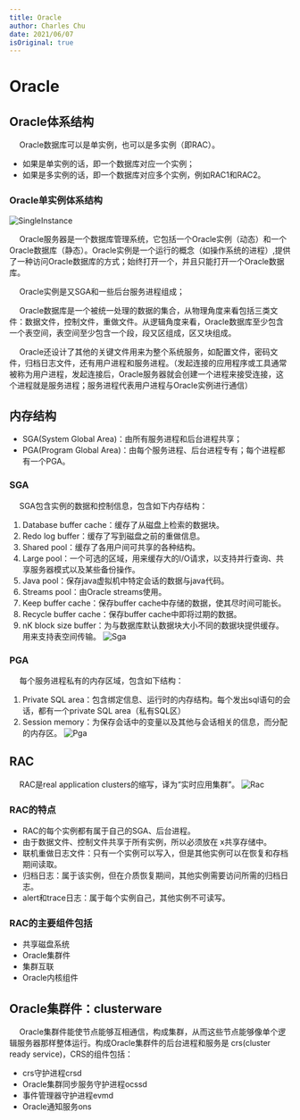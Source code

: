 ```yaml
---
title: Oracle
author: Charles Chu
date: 2021/06/07
isOriginal: true
---
```


# Oracle <Badge text="持续更新" type="warning" />

## Oracle体系结构
&emsp; Oracle数据库可以是单实例，也可以是多实例（即RAC）。
- 如果是单实例的话，即一个数据库对应一个实例；
- 如果是多实例的话，即一个数据库对应多个实例，例如RAC1和RAC2。


### Oracle单实例体系结构
![SingleInstance](/public/database/oracle/SingleInstance.jpg)

&emsp; Oracle服务器是一个数据库管理系统，它包括一个Oracle实例（动态）和一个Oracle数据库（静态）。Oracle实例是一个运行的概念（如操作系统的进程）,提供了一种访问Oracle数据库的方式；始终打开一个，并且只能打开一个Oracle数据库。

&emsp; Oracle实例是又SGA和一些后台服务进程组成；

&emsp; Oracle数据库是一个被统一处理的数据的集合，从物理角度来看包括三类文件：数据文件，控制文件，重做文件。从逻辑角度来看，Oracle数据库至少包含一个表空间，表空间至少包含一个段，段又区组成，区又块组成。

&emsp; Oracle还设计了其他的关键文件用来为整个系统服务，如配置文件，密码文件，归档日志文件，还有用户进程和服务进程。（发起连接的应用程序或工具通常被称为用户进程，发起连接后，Oracle服务器就会创建一个进程来接受连接，这个进程就是服务进程；服务进程代表用户进程与Oracle实例进行通信）

## 内存结构
- SGA(System Global Area)：由所有服务进程和后台进程共享；
- PGA(Program Global Area)：由每个服务进程、后台进程专有；每个进程都有一个PGA。

### SGA
&emsp; SGA包含实例的数据和控制信息，包含如下内存结构：
1. Database buffer cache：缓存了从磁盘上检索的数据块。
2. Redo log buffer：缓存了写到磁盘之前的重做信息。
3. Shared pool：缓存了各用户间可共享的各种结构。
4. Large pool：一个可选的区域，用来缓存大的I/O请求，以支持并行查询、共享服务器模式以及某些备份操作。
5. Java pool：保存java虚拟机中特定会话的数据与java代码。
6. Streams pool：由Oracle streams使用。
7. Keep buffer cache：保存buffer cache中存储的数据，使其尽时间可能长。
8. Recycle buffer cache：保存buffer cache中即将过期的数据。
9. nK block size buffer：为与数据库默认数据块大小不同的数据块提供缓存。用来支持表空间传输。
![Sga](/public/database/oracle/Sga.jpg)

### PGA
&emsp; 每个服务进程私有的内存区域，包含如下结构：
1. Private SQL area：包含绑定信息、运行时的内存结构。每个发出sql语句的会话，都有一个private SQL area（私有SQL区）
2. Session memory：为保存会话中的变量以及其他与会话相关的信息，而分配的内存区。
![Pga](/public/database/oracle/Pga.jpg)

## RAC
&emsp; RAC是real application clusters的缩写，译为“实时应用集群”。
![Rac](/public/database/oracle/Rac.jpg)

### RAC的特点
- RAC的每个实例都有属于自己的SGA、后台进程。
- 由于数据文件、控制文件共享于所有实例，所以必须放在	x共享存储中。
- 联机重做日志文件：只有一个实例可以写入，但是其他实例可以在恢复和存档期间读取。
- 归档日志：属于该实例，但在介质恢复期间，其他实例需要访问所需的归档日志。
- alert和trace日志：属于每个实例自己，其他实例不可读写。

### RAC的主要组件包括
- 共享磁盘系统
- Oracle集群件
- 集群互联
- Oracle内核组件


## Oracle集群件：clusterware
&emsp; Oracle集群件能使节点能够互相通信，构成集群，从而这些节点能够像单个逻辑服务器那样整体运行。构成Oracle集群件的后台进程和服务是 crs(cluster ready service)，CRS的组件包括：
- crs守护进程crsd
- Oracle集群同步服务守护进程ocssd
- 事件管理器守护进程evmd
- Oracle通知服务ons

